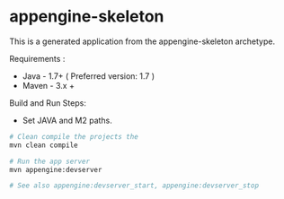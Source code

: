 appengine-skeleton
=============================

This is a generated application from the appengine-skeleton archetype.

Requirements : 
* Java - 1.7+ ( Preferred version: 1.7 ) 
* Maven - 3.x +

Build and Run Steps: 
* Set JAVA and M2 paths.

```sh
# Clean compile the projects the 
mvn clean compile
````


```sh
# Run the app server 
mvn appengine:devserver

# See also appengine:devserver_start, appengine:devserver_stop
```
